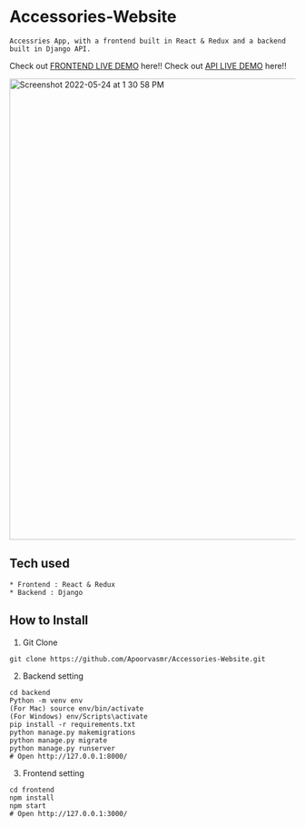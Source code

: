 # Accessories-Website
```
Accessries App, with a frontend built in React & Redux and a backend built in Django API.
```
Check out [FRONTEND LIVE DEMO](https://accfront.apoorvasmr.repl.co/) here!!
Check out [API LIVE DEMO](https://accback.apoorvasmr.repl.co/) here!!

<img width="811" alt="Screenshot 2022-05-24 at 1 30 58 PM" src="https://user-images.githubusercontent.com/99715304/169983638-48629234-766d-4208-832a-30b379f807b2.png">



## Tech used
```
* Frontend : React & Redux
* Backend : Django
```
## How to Install
1. Git Clone
```
git clone https://github.com/Apoorvasmr/Accessories-Website.git
```
2. Backend setting
```
cd backend
Python -m venv env
(For Mac) source env/bin/activate
(For Windows) env/Scripts\activate
pip install -r requirements.txt
python manage.py makemigrations
python manage.py migrate
python manage.py runserver
# Open http://127.0.0.1:8000/
```
3. Frontend setting
```
cd frontend
npm install
npm start
# Open http://127.0.0.1:3000/
```
